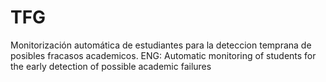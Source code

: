 # TFG
Monitorización automática de estudiantes para la deteccion temprana de posibles fracasos academicos. 
ENG: Automatic monitoring of students for the early detection of possible academic failures

